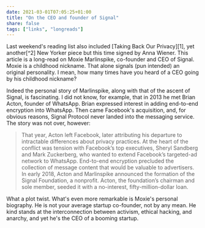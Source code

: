 ```yaml
---
date: 2021-03-01T07:05:25+01:00
title: "On the CEO and founder of Signal"
share: false
tags: ["links", "longreads"]
---
```

Last weekend's reading list also included [Taking Back Our Privacy][1], yet
another[^2] New Yorker piece but this time signed by Anna Wiener. This article is
a long-read on Moxie Marlinspike, co-founder and CEO of Signal. Moxie is
a childhood nickname. That alone signals (pun intended) an original
personality. I mean, how many times have you heard of a CEO going by his
childhood nickname?

Indeed the personal story of Marlinspike, along with that of the ascent of
Signal, is fascinating. I did not know, for example, that in 2013 he met Brian
Acton, founder of WhatsApp. Brian expressed interest in adding end-to-end
encryption into WhatsApp. Then came Facebook's acquisition, and, for obvious
reasons, Signal Protocol never landed into the messaging service. The story was
not over, however:

> That year, Acton left Facebook, later attributing his departure to
> intractable differences about privacy practices. At the heart of the conflict
> was tension with Facebook’s top executives, Sheryl Sandberg and Mark
> Zuckerberg, who wanted to extend Facebook’s targeted-ad network to WhatsApp.
> End-to-end encryption precluded the collection of message content that would
> be valuable to advertisers. In early 2018, Acton and Marlinspike announced
> the formation of the Signal Foundation, a nonprofit. Acton, the foundation’s
> chairman and sole member, seeded it with a no-interest, fifty-million-dollar
> loan.

What a plot twist. What's even more remarkable is Moxie's personal biography.
He is not your average startup co-founder, not by any mean. He kind stands at
the interconnection between activism, ethical hacking, and anarchy, and yet
he's the CEO of a booming startup.

